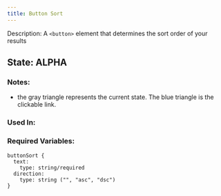 ```yaml
---
title: Button Sort
---
```


Description: A `<button>` element that determines the sort order of your results

## State: ALPHA

### Notes:
- the gray triangle represents the current state.  The blue triangle is the clickable link.

### Used In:


### Required Variables: 
~~~
buttonSort {
  text: 
    type: string/required
  direction:
    type: string ("", "asc", "dsc")
}
~~~
